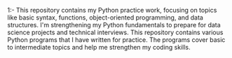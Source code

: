  1:- This repository contains my Python practice work, focusing on topics like basic syntax, functions, object-oriented programming, and data structures.
  I'm strengthening my Python fundamentals to prepare for data science projects and technical interviews.
  This repository contains various Python programs that I have written for practice.
  The programs cover basic to intermediate topics and help me strengthen my coding skills.
